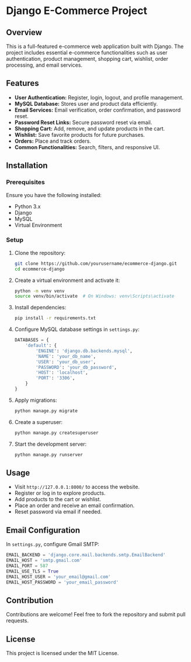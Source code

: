 # Django E-Commerce Project

## Overview
This is a full-featured e-commerce web application built with Django. The project includes essential e-commerce functionalities such as user authentication, product management, shopping cart, wishlist, order processing, and email services.

## Features
- **User Authentication:** Register, login, logout, and profile management.
- **MySQL Database:** Stores user and product data efficiently.
- **Email Services:** Email verification, order confirmation, and password reset.
- **Password Reset Links:** Secure password reset via email.
- **Shopping Cart:** Add, remove, and update products in the cart.
- **Wishlist:** Save favorite products for future purchases.
- **Orders:** Place and track orders.
- **Common Functionalities:** Search, filters, and responsive UI.

## Installation
### Prerequisites
Ensure you have the following installed:
- Python 3.x
- Django
- MySQL
- Virtual Environment

### Setup
1. Clone the repository:
   ```bash
   git clone https://github.com/yourusername/ecommerce-django.git
   cd ecommerce-django
   ```
2. Create a virtual environment and activate it:
   ```bash
   python -m venv venv
   source venv/bin/activate  # On Windows: venv\Scripts\activate
   ```
3. Install dependencies:
   ```bash
   pip install -r requirements.txt
   ```
4. Configure MySQL database settings in `settings.py`:
   ```python
   DATABASES = {
       'default': {
           'ENGINE': 'django.db.backends.mysql',
           'NAME': 'your_db_name',
           'USER': 'your_db_user',
           'PASSWORD': 'your_db_password',
           'HOST': 'localhost',
           'PORT': '3306',
       }
   }
   ```
5. Apply migrations:
   ```bash
   python manage.py migrate
   ```
6. Create a superuser:
   ```bash
   python manage.py createsuperuser
   ```
7. Start the development server:
   ```bash
   python manage.py runserver
   ```

## Usage
- Visit `http://127.0.0.1:8000/` to access the website.
- Register or log in to explore products.
- Add products to the cart or wishlist.
- Place an order and receive an email confirmation.
- Reset password via email if needed.

## Email Configuration
In `settings.py`, configure Gmail SMTP:
```python
EMAIL_BACKEND = 'django.core.mail.backends.smtp.EmailBackend'
EMAIL_HOST = 'smtp.gmail.com'
EMAIL_PORT = 587
EMAIL_USE_TLS = True
EMAIL_HOST_USER = 'your_email@gmail.com'
EMAIL_HOST_PASSWORD = 'your_email_password'
```

## Contribution
Contributions are welcome! Feel free to fork the repository and submit pull requests.

## License
This project is licensed under the MIT License.

